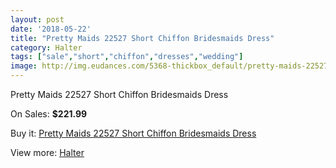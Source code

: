 ```yaml
---
layout: post
date: '2018-05-22'
title: "Pretty Maids 22527 Short Chiffon Bridesmaids Dress"
category: Halter
tags: ["sale","short","chiffon","dresses","wedding"]
image: http://img.eudances.com/5368-thickbox_default/pretty-maids-22527-short-chiffon-bridesmaids-dress.jpg
---
```

Pretty Maids 22527 Short Chiffon Bridesmaids Dress

On Sales: **$221.99**
<a href="https://www.eudances.com/en/halter/1827-pretty-maids-22527-short-chiffon-bridesmaids-dress.html"><amp-img layout="responsive" width="600" height="600" src="//img.eudances.com/5368-thickbox_default/pretty-maids-22527-short-chiffon-bridesmaids-dress.jpg" alt="Pretty Maids 22527 Short Chiffon Bridesmaids Dress 0" /></a>
<a href="https://www.eudances.com/en/halter/1827-pretty-maids-22527-short-chiffon-bridesmaids-dress.html"><amp-img layout="responsive" width="600" height="600" src="//img.eudances.com/5369-thickbox_default/pretty-maids-22527-short-chiffon-bridesmaids-dress.jpg" alt="Pretty Maids 22527 Short Chiffon Bridesmaids Dress 1" /></a>

Buy it: [Pretty Maids 22527 Short Chiffon Bridesmaids Dress](https://www.eudances.com/en/halter/1827-pretty-maids-22527-short-chiffon-bridesmaids-dress.html "Pretty Maids 22527 Short Chiffon Bridesmaids Dress")

View more: [Halter](https://www.eudances.com/en/19-halter "Halter")